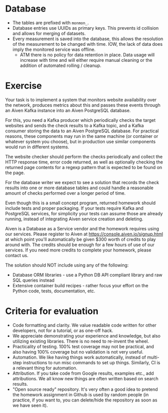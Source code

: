 Database
========

- The tables are prefixed with `monmon_`.
- Database entries use UUIDs as primary keys. This prevents id collision and
  allows for merging of datasets.
- Every measurement is saved into the database, this allows the resolution of
  the measurement to be changed with time. IOW, the lack of data does imply the
  monitored service was offline.
  - ATM there is no policy for data retention in place. Data usage will
    increase with time and will either require manual cleaning or the addition
    of automated rolling / cleanup.

Exercise
========

Your task is to implement a system that monitors website availability over the
network, produces metrics about this and passes these events through an Aiven
Kafka instance into an Aiven PostgreSQL database.

For this, you need a Kafka producer which periodically checks the target
websites and sends the check results to a Kafka topic, and a Kafka consumer
storing the data to an Aiven PostgreSQL database. For practical reasons, these
components may run in the same machine (or container or whatever system you
choose), but in production use similar components would run in different
systems.

The website checker should perform the checks periodically and collect the
HTTP response time, error code returned, as well as optionally checking the
returned page contents for a regexp pattern that is expected to be found on the
page.

For the database writer we expect to see a solution that records the check
results into one or more database tables and could handle a reasonable amount
of checks performed over a longer period of time.

Even though this is a small concept program, returned homework should include
tests and proper packaging. If your tests require Kafka and PostgreSQL
services, for simplicity your tests can assume those are already running,
instead of integrating Aiven service creation and deleting.

Aiven is a Database as a Service vendor and the homework requires using our
services. Please register to Aiven at https://console.aiven.io/signup.html at
which point you'll automatically be given $300 worth of credits to play around
with. The credits should be enough for a few hours of use of our services. If
you need more credits to complete your homework, please contact us.

The solution should NOT include using any of the following:

- Database ORM libraries - use a Python DB API compliant library and raw SQL
  queries instead
- Extensive container build recipes - rather focus your effort on the Python
  code, tests, documentation, etc.

Criteria for evaluation
=======================

- Code formatting and clarity. We value readable code written for other
  developers, not for a tutorial, or as one-off hack.
- We appreciate demonstrating your experience and knowledge, but also utilizing
  existing libraries. There is no need to re-invent the wheel.
- Practicality of testing. 100% test coverage may not be practical, and also
  having 100% coverage but no validation is not very useful.
- Automation. We like having things work automatically, instead of multi-step
  instructions to run misc commands to set up things. Similarly, CI is a
  relevant thing for automation.
- Attribution. If you take code from Google results, examples etc., add
  attributions. We all know new things are often written based on search
  results.
- "Open source ready" repository. It's very often a good idea to pretend the
  homework assignment in Github is used by random people (in practice, if you
  want to, you can delete/hide the repository as soon as we have seen it).
